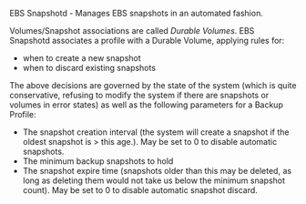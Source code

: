 EBS Snapshotd - Manages EBS snapshots in an automated fashion.

Volumes/Snapshot associations are called *Durable Volumes*.
EBS Snapshotd associates a profile with a Durable Volume,
applying rules for:

* when to create a new snapshot
* when to discard existing snapshots

The above decisions are governed by the state of the system
(which is quite conservative, refusing to modify the system
if there are snapshots or volumes in error states) as well
as the following parameters for a Backup Profile:

* The snapshot creation interval (the system will create a snapshot if the oldest snapshot is > this age.). May be set to 0 to disable automatic snapshots.
* The minimum backup snapshots to hold
* The snapshot expire time (snapshots older than this may be deleted, as long as deleting them would not take us below the minimum snapshot count). May be set to 0 to disable automatic snapshot discard.
 
